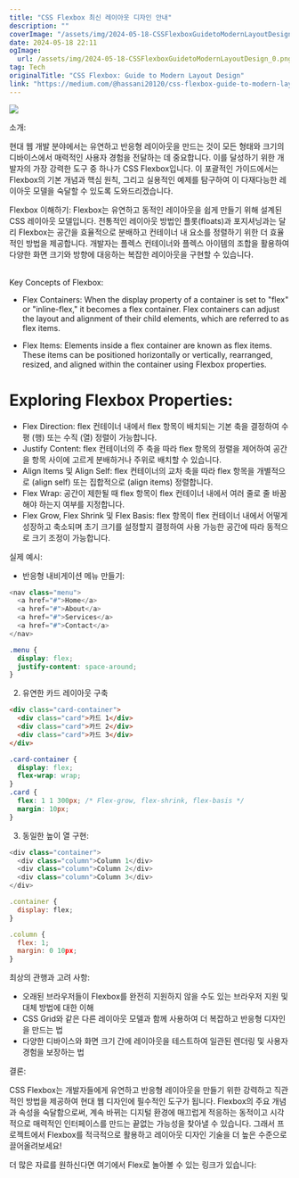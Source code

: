 ```yaml
---
title: "CSS Flexbox 최신 레이아웃 디자인 안내"
description: ""
coverImage: "/assets/img/2024-05-18-CSSFlexboxGuidetoModernLayoutDesign_0.png"
date: 2024-05-18 22:11
ogImage: 
  url: /assets/img/2024-05-18-CSSFlexboxGuidetoModernLayoutDesign_0.png
tag: Tech
originalTitle: "CSS Flexbox: Guide to Modern Layout Design"
link: "https://medium.com/@hassani20120/css-flexbox-guide-to-modern-layout-design-051c9c36a4c1"
---
```



<table>

<img src="/assets/img/2024-05-18-CSSFlexboxGuidetoModernLayoutDesign_0.png" />

소개:

현대 웹 개발 분야에서는 유연하고 반응형 레이아웃을 만드는 것이 모든 형태와 크기의 디바이스에서 매력적인 사용자 경험을 전달하는 데 중요합니다. 이를 달성하기 위한 개발자의 가장 강력한 도구 중 하나가 CSS Flexbox입니다. 이 포괄적인 가이드에서는 Flexbox의 기본 개념과 핵심 원칙, 그리고 실용적인 예제를 탐구하여 이 다재다능한 레이아웃 모델을 숙달할 수 있도록 도와드리겠습니다.

Flexbox 이해하기: Flexbox는 유연하고 동적인 레이아웃을 쉽게 만들기 위해 설계된 CSS 레이아웃 모델입니다. 전통적인 레이아웃 방법인 플롯(floats)과 포지셔닝과는 달리 Flexbox는 공간을 효율적으로 분배하고 컨테이너 내 요소를 정렬하기 위한 더 효율적인 방법을 제공합니다. 개발자는 플렉스 컨테이너와 플렉스 아이템의 조합을 활용하여 다양한 화면 크기와 방향에 대응하는 복잡한 레이아웃을 구현할 수 있습니다.

</table>

<div class="content-ad"></div>

Key Concepts of Flexbox:

- Flex Containers: When the display property of a container is set to "flex" or "inline-flex," it becomes a flex container. Flex containers can adjust the layout and alignment of their child elements, which are referred to as flex items.

- Flex Items: Elements inside a flex container are known as flex items. These items can be positioned horizontally or vertically, rearranged, resized, and aligned within the container using Flexbox properties.

# Exploring Flexbox Properties:

<div class="content-ad"></div>

- Flex Direction: flex 컨테이너 내에서 flex 항목이 배치되는 기본 축을 결정하여 수평 (행) 또는 수직 (열) 정렬이 가능합니다.
- Justify Content: flex 컨테이너의 주 축을 따라 flex 항목의 정렬을 제어하여 공간을 항목 사이에 고르게 분배하거나 주위로 배치할 수 있습니다.
- Align Items 및 Align Self: flex 컨테이너의 교차 축을 따라 flex 항목을 개별적으로 (align self) 또는 집합적으로 (align items) 정렬합니다.
- Flex Wrap: 공간이 제한될 때 flex 항목이 flex 컨테이너 내에서 여러 줄로 줄 바꿈해야 하는지 여부를 지정합니다.
- Flex Grow, Flex Shrink 및 Flex Basis: flex 항목이 flex 컨테이너 내에서 어떻게 성장하고 축소되며 초기 크기를 설정할지 결정하여 사용 가능한 공간에 따라 동적으로 크기 조정이 가능합니다.

실제 예시:

- 반응형 내비게이션 메뉴 만들기:

```js
<nav class="menu">
  <a href="#">Home</a>
  <a href="#">About</a>
  <a href="#">Services</a>
  <a href="#">Contact</a>
</nav>
```

<div class="content-ad"></div>

```css
.menu {
  display: flex;
  justify-content: space-around;
}
```

2. 유연한 카드 레이아웃 구축

```html
<div class="card-container">
  <div class="card">카드 1</div>
  <div class="card">카드 2</div>
  <div class="card">카드 3</div>
</div>
```

```css
.card-container {
  display: flex;
  flex-wrap: wrap;
}
.card {
  flex: 1 1 300px; /* Flex-grow, flex-shrink, flex-basis */
  margin: 10px;
}
```

<div class="content-ad"></div>

3. 동일한 높이 열 구현:

```js
<div class="container">
  <div class="column">Column 1</div>
  <div class="column">Column 2</div>
  <div class="column">Column 3</div>
</div>
```

```js
.container {
  display: flex;
}

.column {
  flex: 1;
  margin: 0 10px;
}
```

최상의 관행과 고려 사항:

<div class="content-ad"></div>

- 오래된 브라우저들이 Flexbox를 완전히 지원하지 않을 수도 있는 브라우저 지원 및 대체 방법에 대한 이해
- CSS Grid와 같은 다른 레이아웃 모델과 함께 사용하여 더 복잡하고 반응형 디자인을 만드는 법
- 다양한 디바이스와 화면 크기 간에 레이아웃을 테스트하여 일관된 렌더링 및 사용자 경험을 보장하는 법

결론:

CSS Flexbox는 개발자들에게 유연하고 반응형 레이아웃을 만들기 위한 강력하고 직관적인 방법을 제공하여 현대 웹 디자인에 필수적인 도구가 됩니다. Flexbox의 주요 개념과 속성을 숙달함으로써, 계속 바뀌는 디지털 환경에 매끄럽게 적응하는 동적이고 시각적으로 매력적인 인터페이스를 만드는 끝없는 가능성을 찾아낼 수 있습니다. 그래서 프로젝트에서 Flexbox를 적극적으로 활용하고 레이아웃 디자인 기술을 더 높은 수준으로 끌어올려보세요!

더 많은 자료를 원하신다면 여기에서 Flex로 놀아볼 수 있는 링크가 있습니다: